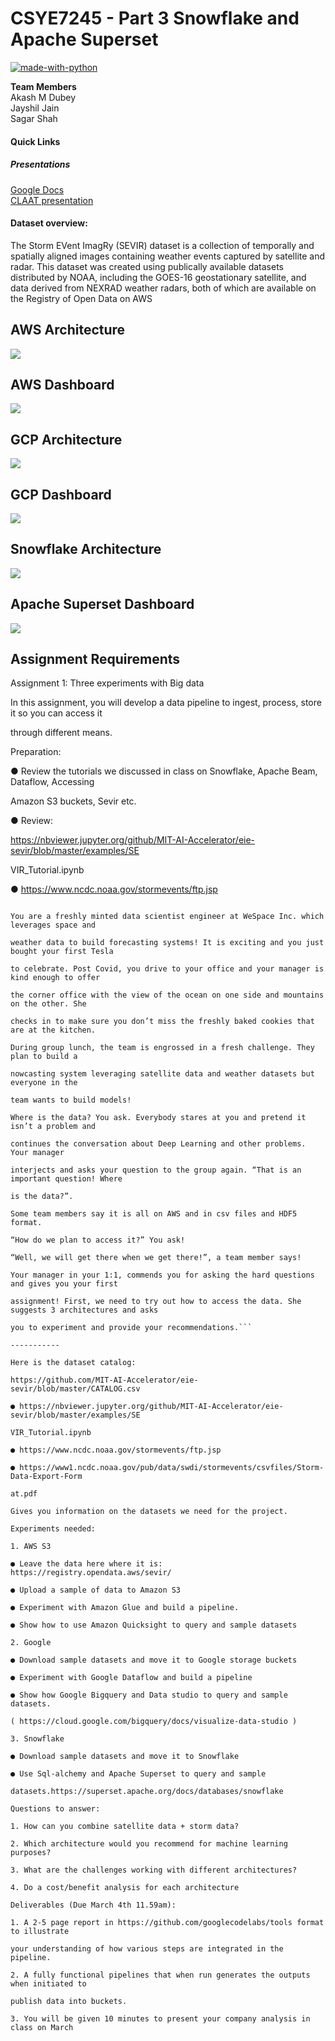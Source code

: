 # CSYE7245 - Part 3 Snowflake and Apache Superset

[![made-with-python](https://img.shields.io/badge/Made%20with-Python-1f425f.svg)](https://www.python.org/)

**Team Members**<br />
Akash M Dubey <br />
Jayshil Jain <br />
Sagar Shah <br/>

#### Quick Links

##### Presentations <br />
[Google Docs](https://docs.google.com/document/d/1SZ0LcbfdTF95MscuZq454vE-mJKtkQAjTVhJ3G1fWgI/edit#heading=h.ui9fgw2vh8q)<br />
[CLAAT presentation](https://codelabs-preview.appspot.com/?file_id=1SZ0LcbfdTF95MscuZq454vE-mJKtkQAjTVhJ3G1fWgI#0)<br />

#### Dataset overview: 

The Storm EVent ImagRy (SEVIR) dataset is a collection of temporally and spatially aligned images containing weather events captured by satellite and radar. This dataset was created using publically available datasets distributed by NOAA, including the GOES-16 geostationary satellite, and data derived from NEXRAD weather radars, both of which are available on the Registry of Open Data on AWS 


## AWS Architecture

![](https://github.com/jayshilj/Team3_CSYE7245_Spring2021/blob/main/Assignments/Assignmet%201/Part%201%20-%20AWS/images/AWSSEVIRARCHITECTURE.jpg)

## AWS Dashboard

![](https://github.com/jayshilj/Team3_CSYE7245_Spring2021/blob/main/Assignments/Assignmet%201/Part%201%20-%20AWS/images/Dashboard.jpg)

## GCP Architecture

![](https://github.com/jayshilj/Team3_CSYE7245_Spring2021/blob/main/Assignments/Assignmet%201/Part%202%20-%20GCP/images/sevir.png)


## GCP Dashboard

![](https://github.com/jayshilj/Team3_CSYE7245_Spring2021/blob/main/Assignments/Assignmet%201/Part%202%20-%20GCP/images/SevirDataAnalysisGoogleDatastudio.jpg)

## Snowflake Architecture

![](https://github.com/jayshilj/Team3_CSYE7245_Spring2021/blob/main/Assignments/Assignmet%201/Part%203%20-%20Snowflake%20%2B%20Apache%20Superset/img/SEVIR_Snowflake_architecture.jpg)

## Apache Superset Dashboard

![](https://github.com/jayshilj/Team3_CSYE7245_Spring2021/blob/main/Assignments/Assignmet%201/Part%203%20-%20Snowflake%20%2B%20Apache%20Superset/img/Apache_Superset_dashboard.jpg)


## Assignment Requirements

Assignment 1: Three experiments with Big data

In this assignment, you will develop a data pipeline to ingest, process, store it so you can access it

through different means.

Preparation:

● Review the tutorials we discussed in class on Snowflake, Apache Beam, Dataflow, Accessing

Amazon S3 buckets, Sevir etc.

● Review:

https://nbviewer.jupyter.org/github/MIT-AI-Accelerator/eie-sevir/blob/master/examples/SE

VIR_Tutorial.ipynb

● https://www.ncdc.noaa.gov/stormevents/ftp.jsp

```Case:

You are a freshly minted data scientist engineer at WeSpace Inc. which leverages space and

weather data to build forecasting systems! It is exciting and you just bought your first Tesla

to celebrate. Post Covid, you drive to your office and your manager is kind enough to offer

the corner office with the view of the ocean on one side and mountains on the other. She

checks in to make sure you don’t miss the freshly baked cookies that are at the kitchen.

During group lunch, the team is engrossed in a fresh challenge. They plan to build a

nowcasting system leveraging satellite data and weather datasets but everyone in the

team wants to build models!

Where is the data? You ask. Everybody stares at you and pretend it isn’t a problem and

continues the conversation about Deep Learning and other problems. Your manager

interjects and asks your question to the group again. “That is an important question! Where

is the data?”.

Some team members say it is all on AWS and in csv files and HDF5 format.

“How do we plan to access it?” You ask!

“Well, we will get there when we get there!”, a team member says!

Your manager in your 1:1, commends you for asking the hard questions and gives you your first

assignment! First, we need to try out how to access the data. She suggests 3 architectures and asks

you to experiment and provide your recommendations.```

-----------

Here is the dataset catalog:

https://github.com/MIT-AI-Accelerator/eie-sevir/blob/master/CATALOG.csv

● https://nbviewer.jupyter.org/github/MIT-AI-Accelerator/eie-sevir/blob/master/examples/SE

VIR_Tutorial.ipynb

● https://www.ncdc.noaa.gov/stormevents/ftp.jsp

● https://www1.ncdc.noaa.gov/pub/data/swdi/stormevents/csvfiles/Storm-Data-Export-Form

at.pdf

Gives you information on the datasets we need for the project.

Experiments needed:

1. AWS S3

● Leave the data here where it is: https://registry.opendata.aws/sevir/

● Upload a sample of data to Amazon S3

● Experiment with Amazon Glue and build a pipeline.

● Show how to use Amazon Quicksight to query and sample datasets

2. Google

● Download sample datasets and move it to Google storage buckets

● Experiment with Google Dataflow and build a pipeline

● Show how Google Bigquery and Data studio to query and sample datasets.

( https://cloud.google.com/bigquery/docs/visualize-data-studio )

3. Snowflake

● Download sample datasets and move it to Snowflake

● Use Sql-alchemy and Apache Superset to query and sample

datasets.https://superset.apache.org/docs/databases/snowflake

Questions to answer:

1. How can you combine satellite data + storm data?

2. Which architecture would you recommend for machine learning purposes?

3. What are the challenges working with different architectures?

4. Do a cost/benefit analysis for each architecture

Deliverables (Due March 4th 11.59am):

1. A 2-5 page report in https://github.com/googlecodelabs/tools format to illustrate

your understanding of how various steps are integrated in the pipeline.

2. A fully functional pipelines that when run generates the outputs when initiated to

publish data into buckets.

3. You will be given 10 minutes to present your company analysis in class on March
